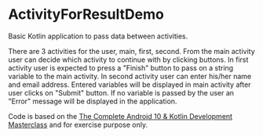 # ActivityForResultDemo
Basic Kotlin application to pass data between activities.
<p>There are 3 activities for the user, main, first, second. From the main activity user can decide which activity to continue with by clicking buttons.
In first activity user is expected to press a "Finish" button to pass on a string variable to the main activity. In second activity user can enter his/her name 
and email address. Entered variables will be displayed in main activity after user clicks on "Submit" button. If no variable is passed by the user an "Error"
message will be displayed in the application.</p>

Code is based on the [The Complete Android 10 & Kotlin Development Masterclass](#https://www.udemy.com/course/android-kotlin-developer/learn/lecture/17999171#overview)
and for exercise purpose only.
